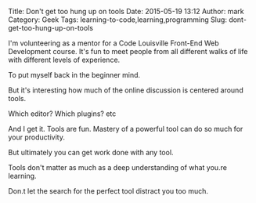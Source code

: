 Title: Don't get too hung up on tools
Date: 2015-05-19 13:12
Author: mark
Category: Geek
Tags: learning-to-code,learning,programming
Slug: dont-get-too-hung-up-on-tools


I'm volunteering as a mentor for a Code Louisville Front-End Web Development course. It's fun to meet people from all different walks of life with different levels of experience.

To put myself back in the beginner mind.

But it's interesting how much of the online discussion is centered around tools.

Which editor? Which plugins? etc

And I get it. Tools are fun. Mastery of a powerful tool can do so much for your productivity.

But ultimately you can get work done with any tool.

Tools don't matter as much as a deep understanding of what you.re learning.

Don.t let the search for the perfect tool distract you too much.
